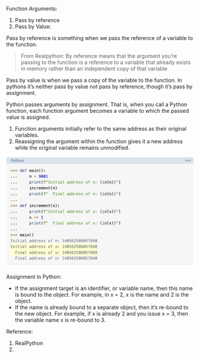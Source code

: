 Function Arguments: 

1. Pass by reference
2. Pass by Value:

Pass by reference is something when we pass the reference of a variable to the function. 
> From Realpython: By reference means that the argument you’re passing to the function is a reference to a variable that already exists in memory rather than an independent copy of that variable

Pass by value is when we pass a copy of the variable to the function. 
In pythons it’s neither pass by value not pass by reference, though it’s pass by assignment. 

Python passes arguments by assignment. That is, when you call a Python function, each function argument becomes a variable to which the passed value is assigned.

1. Function arguments initially refer to the same address as their original variables.
2. Reassigning the argument within the function gives it a new address while the original variable remains unmodified.

![Example](/images/python/arguments.jpg)

Assignment in Python:
* If the assignment target is an identifier, or variable name, then this name is bound to the object. For example, in x = 2, x is the name and 2 is the object.
* If the name is already bound to a separate object, then it’s re-bound to the new object. For example, if x is already 2 and you issue x = 3, then the variable name x is re-bound to 3.


Reference:
1. RealPython 
2. 